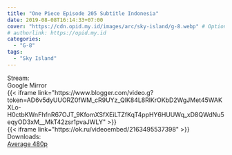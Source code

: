 ```yaml
---
title: "One Piece Episode 205 Subtitle Indonesia"
date: 2019-08-08T16:14:33+07:00
cover: "https://cdn.opid.my.id/images/arc/sky-island/g-8.webp" # Optional, cover
# authorlink: https://opid.my.id
categories:
  - "G-8"
tags:
  - "Sky Island"
---
```

<div class="ui menu violet borderless inverted">
  <div class="header item active">
        Stream:
    </div>
  <a class="active item" data-tab="google">
    <i class="google drive icon"></i> Google
  </a>
  <a class="item nounderline" data-tab="mirror">
    <i class="odnoklassniki icon"></i> Mirror
  </a>
</div>
<div class="ui bottom attached tab segment active" style="border:0 !important;" data-tab="google">
{{< iframe link="https://www.blogger.com/video.g?token=AD6v5dyUUORZ0fWM_cR9UYz_QlK84L8RlKrOKbD2WgJMet45WAKXLo-H0ctbKWnFhfnR67OJT_9KfomXSfXEiLTZfKqT4ppHY6HUUWq_xD8QWdNu5eqyOD3xM__MkT42zsr1pvaJWLY" >}}
</div>
<div class="ui bottom attached tab segment" style="border:0 !important;" data-tab="mirror">
{{< iframe link="https://ok.ru/videoembed/2163495537398" >}}
</div>
<div class="ui menu violet borderless inverted">
  <div class="header item active">
        Downloads:
    </div>
  <a class="item nounderline" href="https://ouo.io/BMxL6E" target="_blank" rel="dofollow"><i class="google drive icon"></i>
    Average 480p</a>
</div>